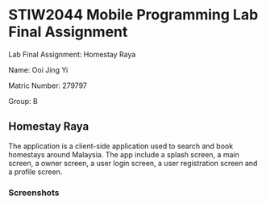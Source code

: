 # STIW2044 Mobile Programming Lab Final Assignment

Lab Final Assignment: Homestay Raya

Name: Ooi Jing Yi

Matric Number: 279797

Group: B

## Homestay Raya

The application is a client-side application used to search and book homestays around Malaysia. The app include a splash screen, a main screen, a owner screen, a user login screen, a user registration screen and a profile screen.

### Screenshots

